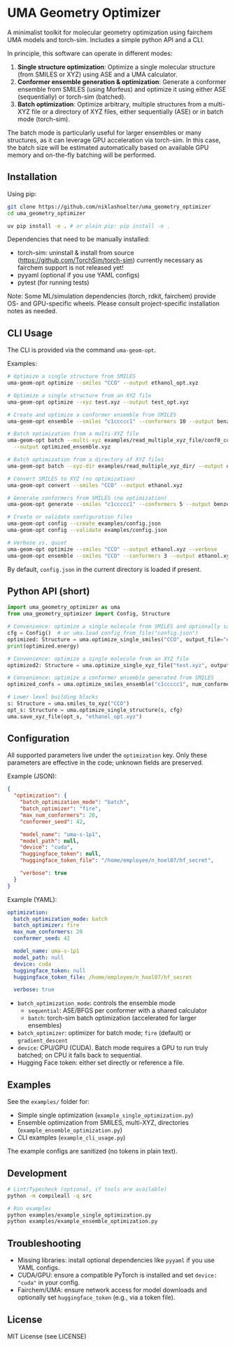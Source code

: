 # UMA Geometry Optimizer

A minimalist toolkit for molecular geometry optimization using fairchem UMA models and torch-sim. Includes a simple python API and a CLI.

In principle, this software can operate in different modes:
1. **Single structure optimization**: Optimize a single molecular structure (from SMILES or XYZ) using ASE and a UMA calculator.
2. **Conformer ensemble generation & optimization**: Generate a conformer ensemble from SMILES (using Morfeus) and optimize it using either ASE (sequentially) or torch-sim (batched).
3. **Batch optimization**: Optimize arbitrary, multiple structures from a multi-XYZ file or a directory of XYZ files, either sequentially (ASE) or in batch mode (torch-sim).

The batch mode is particularly useful for larger ensembles or many structures, as it can leverage GPU acceleration via torch-sim. In this case, the batch size will be estimated automatically based on available GPU memory and on-the-fly batching will be performed.
## Installation

Using pip:

```bash
git clone https://github.com/niklashoelter/uma_geometry_optimizer
cd uma_geometry_optimizer

uv pip install -e . # or plain pip: pip install -e .
```

Dependencies that need to be manually installed:
- torch-sim: uninstall & install from source (https://github.com/TorchSim/torch-sim) currently necessary as fairchem support is not released yet!
- pyyaml (optional if you use YAML configs)
- pytest (for running tests)

Note: Some ML/simulation dependencies (torch, rdkit, fairchem) provide OS- and GPU-specific wheels. Please consult project-specific installation notes as needed.

## CLI Usage

The CLI is provided via the command `uma-geom-opt`.

Examples:

```bash
# Optimize a single structure from SMILES
uma-geom-opt optimize --smiles "CCO" --output ethanol_opt.xyz

# Optimize a single structure from an XYZ file
uma-geom-opt optimize --xyz test.xyz --output test_opt.xyz

# Create and optimize a conformer ensemble from SMILES
uma-geom-opt ensemble --smiles "c1ccccc1" --conformers 10 --output benzene_ensemble.xyz

# Batch optimization from a multi-XYZ file
uma-geom-opt batch --multi-xyz examples/read_multiple_xyz_file/conf0_confsearch_ensemble.xyz \
  --output optimized_ensemble.xyz

# Batch optimization from a directory of XYZ files
uma-geom-opt batch --xyz-dir examples/read_multiple_xyz_dir/ --output optimized_dir.xyz

# Convert SMILES to XYZ (no optimization)
uma-geom-opt convert --smiles "CCO" --output ethanol.xyz

# Generate conformers from SMILES (no optimization)
uma-geom-opt generate --smiles "c1ccccc1" --conformers 5 --output benzene_conformers.xyz

# Create or validate configuration files
uma-geom-opt config --create examples/config.json
uma-geom-opt config --validate examples/config.json

# Verbose vs. quiet
uma-geom-opt optimize --smiles "CCO" --output ethanol.xyz --verbose
uma-geom-opt ensemble --smiles "CCO" --conformers 3 --output ethanol.xyz --quiet
```

By default, `config.json` in the current directory is loaded if present.

## Python API (short)

```python
import uma_geometry_optimizer as uma
from uma_geometry_optimizer import Config, Structure

# Convenience: optimize a single molecule from SMILES and optionally save
cfg = Config()  # or uma.load_config_from_file("config.json")
optimized: Structure = uma.optimize_single_smiles("CCO", output_file="ethanol_opt.xyz", config=cfg)
print(optimized.energy)

# Convenience: optimize a single molecule from an XYZ file
optimized2: Structure = uma.optimize_single_xyz_file("test.xyz", output_file="test_opt.xyz", config=cfg)

# Convenience: optimize a conformer ensemble generated from SMILES
optimized_confs = uma.optimize_smiles_ensemble("c1ccccc1", num_conformers=5, output_file="benzene_ensemble.xyz", config=cfg)

# Lower-level building blocks
s: Structure = uma.smiles_to_xyz("CCO")
opt_s: Structure = uma.optimize_single_structure(s, cfg)
uma.save_xyz_file(opt_s, "ethanol_opt.xyz")
```

## Configuration

All supported parameters live under the `optimization` key. Only these parameters are effective in the code; unknown fields are preserved.

Example (JSON):

```json
{
  "optimization": {
    "batch_optimization_mode": "batch",
    "batch_optimizer": "fire",
    "max_num_conformers": 20,
    "conformer_seed": 42,

    "model_name": "uma-s-1p1",
    "model_path": null,
    "device": "cuda",
    "huggingface_token": null,
    "huggingface_token_file": "/home/employee/n_hoel07/hf_secret",

    "verbose": true
  }
}
```

Example (YAML):

```yaml
optimization:
  batch_optimization_mode: batch
  batch_optimizer: fire
  max_num_conformers: 20
  conformer_seed: 42

  model_name: uma-s-1p1
  model_path: null
  device: cuda
  huggingface_token: null
  huggingface_token_file: /home/employee/n_hoel07/hf_secret

  verbose: true
```

- `batch_optimization_mode`: controls the ensemble mode
  - `sequential`: ASE/BFGS per conformer with a shared calculator
  - `batch`: torch-sim batch optimization (accelerated for larger ensembles)
- `batch_optimizer`: optimizer for batch mode; `fire` (default) or `gradient_descent`
- `device`: CPU/GPU (CUDA). Batch mode requires a GPU to run truly batched; on CPU it falls back to sequential.
- Hugging Face token: either set directly or reference a file.

## Examples

See the `examples/` folder for:
- Simple single optimization (`example_single_optimization.py`)
- Ensemble optimization from SMILES, multi-XYZ, directories (`example_ensemble_optimization.py`)
- CLI examples (`example_cli_usage.py`)

The example configs are sanitized (no tokens in plain text).

## Development

```bash
# Lint/Typecheck (optional, if tools are available)
python -m compileall -q src

# Run examples
python examples/example_single_optimization.py
python examples/example_ensemble_optimization.py
```

## Troubleshooting
- Missing libraries: install optional dependencies like `pyyaml` if you use YAML configs.
- CUDA/GPU: ensure a compatible PyTorch is installed and set `device: "cuda"` in your config.
- Fairchem/UMA: ensure network access for model downloads and optionally set `huggingface_token` (e.g., via a token file).

## License
MIT License (see LICENSE)
